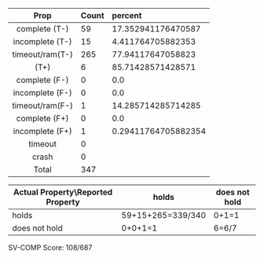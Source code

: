 
| Prop | Count | percent |
|:----:|:------|:--|
|complete   (T-)|59| 17.352941176470587 |
|incomplete (T-)|15|4.411764705882353 |
|timeout/ram(T-)|265|77.94117647058823 |
|           (T+)|6|85.71428571428571 |
|complete   (F-)|0|0.0 |
|incomplete (F-)|0|0.0 |
|timeout/ram(F-)|1|14.285714285714285 |
|complete   (F+)|0|0.0 |
|incomplete (F+)|1|0.29411764705882354 |
|timeout        |0| |
|crash          |0| |
|Total          |347| |

| Actual Property\Reported Property | holds | does not hold |
|------------------------------------|-------|---------------|
| holds | 59+15+265=339/340 | 0+1=1 |
| does not hold | 0+0+1=1 | 6=6/7 |

SV-COMP Score: 108/687

